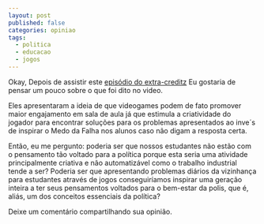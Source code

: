 ```yaml
---
layout: post
published: false
categories: opiniao
tags: 
  - politica
  - educacao
  - jogos
---
```


Okay, Depois de assistir este [ episódio do extra-creditz](http://youtu.be/JWyPLNi8rD8) Eu gostaria de pensar um pouco sobre o que foi dito no video.

Eles apresentaram a ideia de que videogames podem de fato promover maior engajamento em sala de aula já que estimula a criatividade do jogador para encontrar soluções para os problemas apresentados ao inve´s de inspirar o Medo da Falha nos alunos caso não digam a resposta certa.

Então, eu me pergunto: poderia ser que nossos estudantes não estão com o pensamento tão voltado para a política porque esta seria uma atividade principalmente criativa e não automatizável como o trabalho industrial tende a ser? Poderia ser que apresentando problemas diários da vizinhança para estudantes através de jogos conseguiríamos inspirar uma geração inteira a ter seus pensamentos voltados para o bem-estar da polis, que é, aliás, um dos conceitos essenciais da política?

Deixe um comentário compartilhando sua opinião.